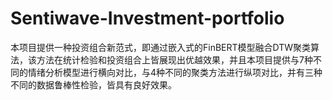# Sentiwave-Investment-portfolio
本项目提供一种投资组合新范式，即通过嵌入式的FinBERT模型融合DTW聚类算法，该方法在统计检验和投资组合上皆展现出优越效果，并且本项目提供与7种不同的情绪分析模型进行横向对比，与4种不同的聚类方法进行纵项对比，并有三种不同的数据鲁棒性检验，皆具有良好效果。

